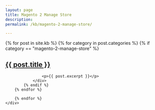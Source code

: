 ```yaml
---
layout: page
title: Magento 2 Manage Store
description: 
permalink: /kb/magento-2-manage-store/

---
```





<div class="container">
	<div class="row previews">
		{% for post in site.kb %}
		{% for category in post.categories %}
			{% if category == "magento-2-manage-store" %}
				<div class="col-lg-12 col-sm-12">
					<a href="{{ site.url }}{{ post.url }}" class="post-image-link">
	                    <h2>{{ post.title }}</h2>
	                </a>

	                <p>{{ post.excerpt }}</p>
				</div>	 
			{% endif %}
		{% endfor %}
		 
		{% endfor %}
	</div>
</div>